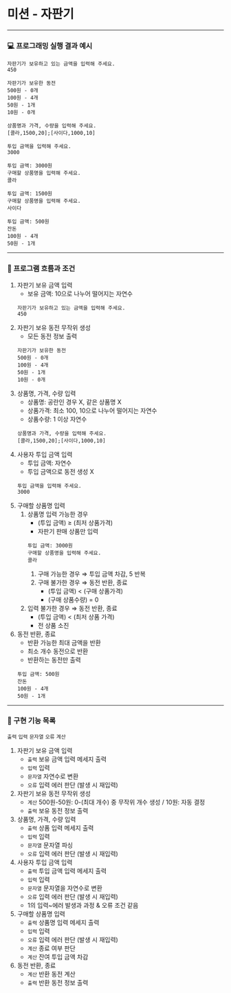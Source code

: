 # 미션 - 자판기

---
### 💻 프로그래밍 실행 결과 예시

```
자판기가 보유하고 있는 금액을 입력해 주세요.
450

자판기가 보유한 동전
500원 - 0개
100원 - 4개
50원 - 1개
10원 - 0개

상품명과 가격, 수량을 입력해 주세요.
[콜라,1500,20];[사이다,1000,10]

투입 금액을 입력해 주세요.
3000

투입 금액: 3000원
구매할 상품명을 입력해 주세요.
콜라

투입 금액: 1500원
구매할 상품명을 입력해 주세요.
사이다

투입 금액: 500원
잔돈
100원 - 4개
50원 - 1개
```
---
### 💸 프로그램 흐름과 조건
1. 자판기 보유 금액 입력
   * 보유 금액: 10으로 나누어 떨어지는 자연수
   ```
   자판기가 보유하고 있는 금액을 입력해 주세요.
   450
   ```
2. 자판기 보유 동전 무작위 생성
   * 모든 동전 정보 출력
   ```
   자판기가 보유한 동전
   500원 - 0개
   100원 - 4개
   50원 - 1개
   10원 - 0개
   ```
3. 상품명, 가격, 수량 입력
   * 상품명: 공란인 경우 X, 같은 상품명 X
   * 상품가격: 최소 100, 10으로 나누어 떨어지는 자연수
   * 상품수량: 1 이상 자연수
   ```
   상품명과 가격, 수량을 입력해 주세요.
   [콜라,1500,20];[사이다,1000,10]
   ```
4. 사용자 투입 금액 입력
   * 투입 금액: 자연수
   * 투입 금액으로 동전 생성 X
   ```
   투입 금액을 입력해 주세요.
   3000
   ```
5. 구매할 상품명 입력
   1. 상품명 입력 가능한 경우
      * (투입 금액) ≥ (최저 상품가격)
      * 자판기 판매 상품만 입력
      ```
      투입 금액: 3000원
      구매할 상품명을 입력해 주세요.
      콜라
      ```
      1. 구매 가능한 경우 ⇒ 투입 금액 차감, 5 반복
      2. 구매 불가한 경우 ⇒ 동전 반환, 종료
         * (투입 금액) < (구매 상품가격)
         * (구매 상품수량) = 0
   2. 입력 불가한 경우 ⇒ 동전 반환, 종료
      * (투입 금액) < (최저 상품 가격)
      * 전 상품 소진
6. 동전 반환, 종료
   * 반환 가능한 최대 금액을 반환
   * 최소 개수 동전으로 반환
   * 반환하는 동전만 출력
   ```
   투입 금액: 500원
   잔돈
   100원 - 4개
   50원 - 1개
   ```
---
### 🧃 구현 기능 목록
````출력```` ````입력```` ````문자열```` ````오류```` ````계산````
1. 자판기 보유 금액 입력
   * ````출력```` 보유 금액 입력 메세지 출력
   * ````입력```` 입력
   * ````문자열```` 자연수로 변환
   * ````오류```` 입력 에러 판단 (발생 시 재입력)
2. 자판기 보유 동전 무작위 생성
   * ````계산```` 500원-50원: 0-(최대 개수) 중 무작위 개수 생성 / 10원: 자동 결정
   * ````출력```` 보유 동전 정보 출력
3. 상품명, 가격, 수량 입력
   * ````출력```` 상품 입력 메세지 출력
   * ````입력```` 입력
   * ````문자열```` 문자열 파싱
   * ````오류```` 입력 에러 판단 (발생 시 재입력)
4. 사용자 투입 금액 입력
   * ````출력```` 투입 금액 입력 메세지 출력
   * ````입력```` 입력
   * ````문자열```` 문자열을 자연수로 변환
   * ````오류```` 입력 에러 판단 (발생 시 재입력)
   * 1의 입력~에러 발생과 과정 & 오류 조건 같음
5. 구매할 상품명 입력
   * ````출력```` 상품명 입력 메세지 출력
   * ````입력```` 입력
   * ````오류```` 입력 에러 판단 (발생 시 재입력)
   * ````계산```` 종료 여부 판단
   * ````계산```` 잔여 투입 금액 차감
6. 동전 반환, 종료
   * ````계산```` 반환 동전 계산
   * ````출력```` 반환 동전 정보 출력